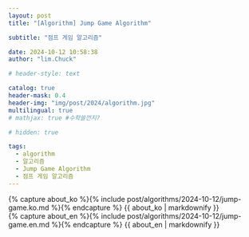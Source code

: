 ```yaml
---
layout: post
title: "[Algorithm] Jump Game Algorithm"

subtitle: "점프 게임 알고리즘"

date: 2024-10-12 10:58:38
author: "lim.Chuck"

# header-style: text

catalog: true
header-mask: 0.4
header-img: "img/post/2024/algorithm.jpg"
multilingual: true
# mathjax: true #수학쓸껀지?

# hidden: true

tags:
  - algorithm
  - 알고리즘
  - Jump Game Algorithm
  - 점프 게임 알고리즘
---
```


<div class="ko post-container">
    {% capture about_ko %}{% include post/algorithms/2024-10-12/jump-game.ko.md %}{% endcapture %}
    {{ about_ko | markdownify }}
</div>
<div class="en post-container">
    {% capture about_en %}{% include post/algorithms/2024-10-12/jump-game.en.md %}{% endcapture %}
    {{ about_en | markdownify }}
</div>
